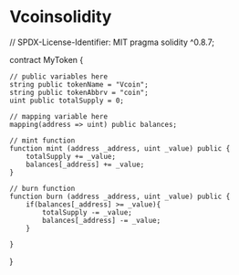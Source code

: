# Vcoinsolidity

// SPDX-License-Identifier: MIT
pragma solidity ^0.8.7;

contract MyToken {

    // public variables here
    string public tokenName = "Vcoin";
    string public tokenAbbrv = "coin";
    uint public totalSupply = 0;

    // mapping variable here
    mapping(address => uint) public balances;

    // mint function
    function mint (address _address, uint _value) public {
        totalSupply += _value;
        balances[_address] += _value;
    }

    // burn function
    function burn (address _address, uint _value) public {
        if(balances[_address] >= _value){
            totalSupply -= _value;
            balances[_address] -= _value;
        }
        
    }

}

